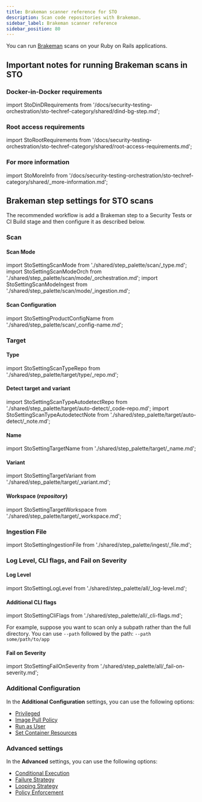 ```yaml
---
title: Brakeman scanner reference for STO
description: Scan code repositories with Brakeman.
sidebar_label: Brakeman scanner reference
sidebar_position: 80
---
```


You can run [Brakeman](https://brakemanscanner.org/) scans on your Ruby on Rails applications. 


## Important notes for running Brakeman scans in STO


### Docker-in-Docker requirements

import StoDinDRequirements from '/docs/security-testing-orchestration/sto-techref-category/shared/dind-bg-step.md';

<StoDinDRequirements />


### Root access requirements 

import StoRootRequirements from '/docs/security-testing-orchestration/sto-techref-category/shared/root-access-requirements.md';

<StoRootRequirements />


### For more information

import StoMoreInfo from '/docs/security-testing-orchestration/sto-techref-category/shared/_more-information.md';

<StoMoreInfo />


## Brakeman step settings for STO scans

The recommended workflow is add a Brakeman step to a Security Tests or CI Build stage and then configure it as described below.

### Scan

#### Scan Mode

import StoSettingScanMode from './shared/step_palette/scan/_type.md';
import StoSettingScanModeOrch from './shared/step_palette/scan/mode/_orchestration.md';
import StoSettingScanModeIngest from './shared/step_palette/scan/mode/_ingestion.md';

<!-- StoSettingScanMode / -->
<StoSettingScanModeOrch />
<StoSettingScanModeIngest />


#### Scan Configuration

import StoSettingProductConfigName from './shared/step_palette/scan/_config-name.md';

<StoSettingProductConfigName />


### Target

#### Type

import StoSettingScanTypeRepo from './shared/step_palette/target/type/_repo.md';

<StoSettingScanTypeRepo />


#### Detect target and variant 

import StoSettingScanTypeAutodetectRepo from './shared/step_palette/target/auto-detect/_code-repo.md';
import StoSettingScanTypeAutodetectNote from './shared/step_palette/target/auto-detect/_note.md';

<StoSettingScanTypeAutodetectRepo/>
<StoSettingScanTypeAutodetectNote/>



#### Name 

import StoSettingTargetName from './shared/step_palette/target/_name.md';

<StoSettingTargetName />


#### Variant

import StoSettingTargetVariant from './shared/step_palette/target/_variant.md';

<StoSettingTargetVariant  />


#### Workspace (_repository_)

import StoSettingTargetWorkspace from './shared/step_palette/target/_workspace.md';

<StoSettingTargetWorkspace  />

### Ingestion File

import StoSettingIngestionFile from './shared/step_palette/ingest/_file.md';

<StoSettingIngestionFile  />


### Log Level, CLI flags, and Fail on Severity


#### Log Level

import StoSettingLogLevel from './shared/step_palette/all/_log-level.md';

<StoSettingLogLevel />



#### Additional CLI flags

import StoSettingCliFlags from './shared/step_palette/all/_cli-flags.md';

<StoSettingCliFlags />

For example, suppose you want to scan only a subpath rather than the full directory. You can use `--path` followed by the path: `--path some/path/to/app` 


#### Fail on Severity

import StoSettingFailOnSeverity from './shared/step_palette/all/_fail-on-severity.md';

<StoSettingFailOnSeverity />

<!-- 

### Settings

You can add a `tool_args` setting to run the [Brakeman scanner binary](https://brakemanscanner.org/docs/options/) with specific command-line arguments.  For example, suppose you want to scan only a subpath rather than the full directory. You can use `-path` followed by the path: `tool_args` = `--path some/path/to/app` 

-->


### Additional Configuration

In the **Additional Configuration** settings, you can use the following options:

* [Privileged](/docs/continuous-integration/use-ci/manage-dependencies/background-step-settings#privileged)
* [Image Pull Policy](/docs/continuous-integration/use-ci/manage-dependencies/background-step-settings#image-pull-policy)
* [Run as User](/docs/continuous-integration/use-ci/manage-dependencies/background-step-settings#run-as-user)
* [Set Container Resources](/docs/continuous-integration/use-ci/manage-dependencies/background-step-settings#set-container-resources)


### Advanced settings

In the **Advanced** settings, you can use the following options:

* [Conditional Execution](/docs/platform/pipelines/step-skip-condition-settings)
* [Failure Strategy](/docs/platform/pipelines/failure-handling/define-a-failure-strategy-on-stages-and-steps)
* [Looping Strategy](/docs/platform/pipelines/looping-strategies/looping-strategies-matrix-repeat-and-parallelism)
* [Policy Enforcement](/docs/platform/governance/policy-as-code/harness-governance-overview)


<!-- STO-7187 remove legacy configs for scanners with step palettes

## Security step settings for Brakeman scans in STO (legacy)

:::note
You can set up Brakeman scans using a Security step, but this is a legacy functionality. Harness recommends that you use a [Brakeman step](#brakeman-step-settings-for-sto-scans) instead.
:::

#### Target and variant

import StoLegacyTargetAndVariant  from './shared/legacy/_sto-ref-legacy-target-and-variant.md';

<StoLegacyTargetAndVariant />

#### Brakeman scan settings

* `product_name` = `brakeman`
* [`scan_type`](/docs/security-testing-orchestration/sto-techref-category/security-step-settings-reference#scanner-categories) = `repository`
* [`policy_type`](/docs/security-testing-orchestration/sto-techref-category/security-step-settings-reference#data-ingestion-methods) = `orchestratedScan` or `ingestionOnly`
* `product_config_name` = `default`
* `fail_on_severity` - See [Fail on Severity](#fail-on-severity).
* `tool_args` — You can use this field to run the brakeman scanner with specific command-line arguments. For example, you can generate warnings with only the highest confidence using `-w3`: `tool_args` = `-w3`

#### Ingestion file

import StoLegacyIngest from './shared/legacy/_sto-ref-legacy-ingest.md';

<StoLegacyIngest />


#### Fail on Severity

<StoSettingFailOnSeverity />

-->
